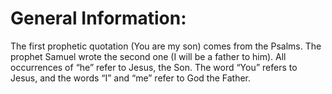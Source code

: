 # General Information:

The first prophetic quotation (You are my son) comes from the Psalms. The prophet Samuel wrote the second one (I will be a father to him). All occurrences of “he” refer to Jesus, the Son. The word “You” refers to Jesus, and the words “I” and “me” refer to God the Father.